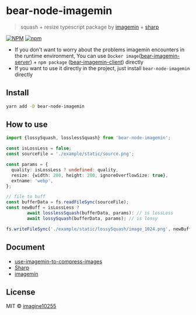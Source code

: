 # bear-node-imagemin

> squash + resize typescript package by [imagemin](https://github.com/imagemin/imagemin) + [sharp](https://github.com/lovell/sharp)

[![NPM](https://img.shields.io/npm/v/bear-node-imagemin.svg)](https://www.npmjs.com/package/bear-node-imagemin)
[![npm](https://img.shields.io/npm/dm/bear-node-imagemin.svg)](https://www.npmjs.com/package/bear-node-imagemin)

- If you don't want to worry about the problems imagemin encounters in the runtime environment,
  You can use `Docker image`([bear-imagemin-server](https://github.com/imagine10255/bear-node-imagemin/tree/master/packages/bear-imagemin-server)) + `npm package` ([bear-imagemin-client](https://github.com/imagine10255/bear-node-imagemin/tree/master/packages/bear-imagemin-client)) directly
- If you want to use it directly in the project, just install `bear-node-imagemin` directly

## Install

```bash
yarn add -D bear-node-imagemin
```


## How to use
```typescript
import {lossySquash, losslessSquash} from 'bear-node-imagemin';

const isLossLess = false;
const sourceFile = './example/static/source.png';

const params = {
  quality: isLossLess ? undefined: quality,
  resize: {width: 200, height: 200, ignoreOverflowSize: true},
  extname: 'webp',
};

// file to buff
const bufferData = fs.readFileSync(sourceFile);
const newBuff = isLossLess ?
        await losslessSquash(bufferData, params): // is lossLess
        await lossySquash(bufferData, params); // is lossy

fs.writeFileSync('./example/static/lossySquash/image_1024.png', newBuff);
```



## Document

- [use-imagemin-to-compress-images](https://web.dev/i18n/zh/use-imagemin-to-compress-images/)
- [Sharp](https://github.com/lovell/sharp)
- [imagemin](https://github.com/imagemin/imagemin)

## License

MIT © [imagine10255](https://github.com/imagine10255)
